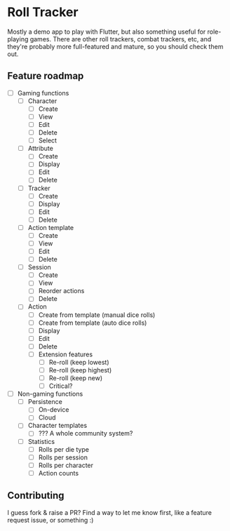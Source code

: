 # Roll Tracker

Mostly a demo app to play with Flutter, but also something useful for role-
playing games. There are other roll trackers, combat trackers, etc, and they're
probably more full-featured and mature, so you should check them out.

## Feature roadmap

- [ ] Gaming functions
  - [ ] Character
    - [ ] Create
    - [ ] View
    - [ ] Edit
    - [ ] Delete
    - [ ] Select
  - [ ] Attribute
    - [ ] Create
    - [ ] Display
    - [ ] Edit
    - [ ] Delete
  - [ ] Tracker
    - [ ] Create
    - [ ] Display
    - [ ] Edit
    - [ ] Delete
  - [ ] Action template
    - [ ] Create
    - [ ] View
    - [ ] Edit
    - [ ] Delete
  - [ ] Session
    - [ ] Create
    - [ ] View
    - [ ] Reorder actions
    - [ ] Delete
  - [ ] Action
    - [ ] Create from template (manual dice rolls)
    - [ ] Create from template (auto dice rolls)
    - [ ] Display
    - [ ] Edit
    - [ ] Delete
    - [ ] Extension features
      - [ ] Re-roll (keep lowest)
      - [ ] Re-roll (keep highest)
      - [ ] Re-roll (keep new)
      - [ ] Critical?
- [ ] Non-gaming functions
  - [ ] Persistence
    - [ ] On-device
    - [ ] Cloud
  - [ ] Character templates
    - [ ] ??? A whole community system?
  - [ ] Statistics
    - [ ] Rolls per die type
    - [ ] Rolls per session
    - [ ] Rolls per character
    - [ ] Action counts

## Contributing

I guess fork & raise a PR?
Find a way to let me know first, like a feature request issue, or something :)
